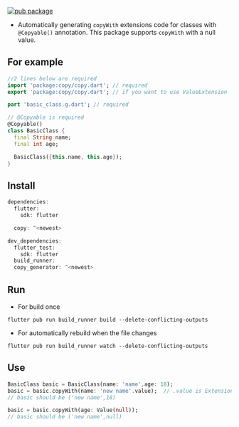 [![pub package](https://img.shields.io/pub/v/copy.svg)](https://pub.dartlang.org/packages/copy)

* Automatically generating `copyWith` extensions code for classes with `@Copyable()` annotation.
This package supports `copyWith` with a null value.

## For example
```dart
//2 lines below are required
import 'package:copy/copy.dart'; // required
export 'package:copy/copy.dart'; // if you want to use ValueExtension

part 'basic_class.g.dart'; // required

// @Copyable is required
@Copyable()
class BasicClass {
  final String name;
  final int age;

  BasicClass({this.name, this.age});
}
```

## Install

```dart
dependencies:
  flutter:
    sdk: flutter

  copy: ^<newest>

dev_dependencies:
  flutter_test:
    sdk: flutter
  build_runner:
  copy_generator: ^<newest>
```

## Run

* For build once

`flutter pub run build_runner build --delete-conflicting-outputs`

* For automatically rebuild when the file changes

`flutter pub run build_runner watch --delete-conflicting-outputs`

## Use

```dart
BasicClass basic = BasicClass(name: 'name',age: 18);
basic = basic.copyWith(name: 'new name'.value);  // .value is Extension in ValueExtension
// basic should be ('new name',18)

basic = basic.copyWith(age: Value(null));
// basic should be ('new name',null)
```

